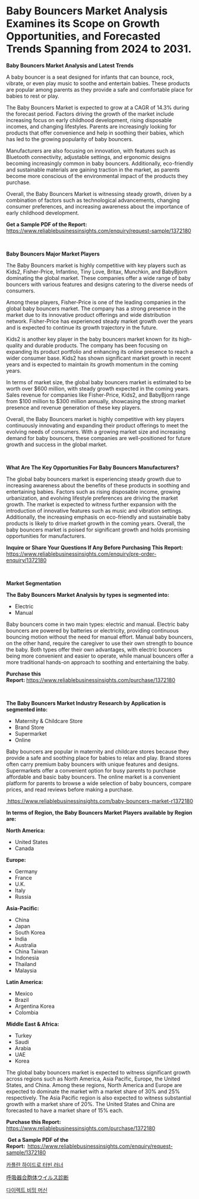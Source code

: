 <p><h1>Baby Bouncers Market Analysis Examines its Scope on Growth Opportunities, and Forecasted Trends Spanning from 2024 to 2031.</h1></p><p><strong>Baby Bouncers Market Analysis and Latest Trends</strong></p>
<p><p>A baby bouncer is a seat designed for infants that can bounce, rock, vibrate, or even play music to soothe and entertain babies. These products are popular among parents as they provide a safe and comfortable place for babies to rest or play. </p><p>The Baby Bouncers Market is expected to grow at a CAGR of 14.3% during the forecast period. Factors driving the growth of the market include increasing focus on early childhood development, rising disposable incomes, and changing lifestyles. Parents are increasingly looking for products that offer convenience and help in soothing their babies, which has led to the growing popularity of baby bouncers.</p><p>Manufacturers are also focusing on innovation, with features such as Bluetooth connectivity, adjustable settings, and ergonomic designs becoming increasingly common in baby bouncers. Additionally, eco-friendly and sustainable materials are gaining traction in the market, as parents become more conscious of the environmental impact of the products they purchase.</p><p>Overall, the Baby Bouncers Market is witnessing steady growth, driven by a combination of factors such as technological advancements, changing consumer preferences, and increasing awareness about the importance of early childhood development.</p></p>
<p><strong>Get a Sample PDF of the Report:&nbsp;</strong> <a href="https://www.reliablebusinessinsights.com/enquiry/request-sample/1372180">https://www.reliablebusinessinsights.com/enquiry/request-sample/1372180</a></p>
<p>&nbsp;</p>
<p><strong>Baby Bouncers Major Market Players</strong></p>
<p><p>The Baby Bouncers market is highly competitive with key players such as Kids2, Fisher-Price, Infantino, Tiny Love, Britax, Munchkin, and BabyBjorn dominating the global market. These companies offer a wide range of baby bouncers with various features and designs catering to the diverse needs of consumers. </p><p>Among these players, Fisher-Price is one of the leading companies in the global baby bouncers market. The company has a strong presence in the market due to its innovative product offerings and wide distribution network. Fisher-Price has experienced steady market growth over the years and is expected to continue its growth trajectory in the future.</p><p>Kids2 is another key player in the baby bouncers market known for its high-quality and durable products. The company has been focusing on expanding its product portfolio and enhancing its online presence to reach a wider consumer base. Kids2 has shown significant market growth in recent years and is expected to maintain its growth momentum in the coming years.</p><p>In terms of market size, the global baby bouncers market is estimated to be worth over $600 million, with steady growth expected in the coming years. Sales revenue for companies like Fisher-Price, Kids2, and BabyBjorn range from $100 million to $300 million annually, showcasing the strong market presence and revenue generation of these key players.</p><p>Overall, the Baby Bouncers market is highly competitive with key players continuously innovating and expanding their product offerings to meet the evolving needs of consumers. With a growing market size and increasing demand for baby bouncers, these companies are well-positioned for future growth and success in the global market.</p></p>
<p>&nbsp;</p>
<p><strong>What Are The Key Opportunities For Baby Bouncers Manufacturers?</strong></p>
<p><p>The global baby bouncers market is experiencing steady growth due to increasing awareness about the benefits of these products in soothing and entertaining babies. Factors such as rising disposable income, growing urbanization, and evolving lifestyle preferences are driving the market growth. The market is expected to witness further expansion with the introduction of innovative features such as music and vibration settings. Additionally, the increasing emphasis on eco-friendly and sustainable baby products is likely to drive market growth in the coming years. Overall, the baby bouncers market is poised for significant growth and holds promising opportunities for manufacturers.</p></p>
<p><strong>Inquire or Share Your Questions If Any Before Purchasing This Report:</strong> <a href="https://www.reliablebusinessinsights.com/enquiry/pre-order-enquiry/1372180">https://www.reliablebusinessinsights.com/enquiry/pre-order-enquiry/1372180</a></p>
<p>&nbsp;</p>
<p><strong>Market Segmentation</strong></p>
<p><strong>The Baby Bouncers Market Analysis by types is segmented into:</strong></p>
<p><ul><li>Electric</li><li>Manual</li></ul></p>
<p><p>Baby bouncers come in two main types: electric and manual. Electric baby bouncers are powered by batteries or electricity, providing continuous bouncing motion without the need for manual effort. Manual baby bouncers, on the other hand, require the caregiver to use their own strength to bounce the baby. Both types offer their own advantages, with electric bouncers being more convenient and easier to operate, while manual bouncers offer a more traditional hands-on approach to soothing and entertaining the baby.</p></p>
<p><strong>Purchase this Report:&nbsp;</strong><a href="https://www.reliablebusinessinsights.com/purchase/1372180">https://www.reliablebusinessinsights.com/purchase/1372180</a></p>
<p>&nbsp;</p>
<p><strong>The Baby Bouncers Market Industry Research by Application is segmented into:</strong></p>
<p><ul><li>Maternity & Childcare Store</li><li>Brand Store</li><li>Supermarket</li><li>Online</li></ul></p>
<p><p>Baby bouncers are popular in maternity and childcare stores because they provide a safe and soothing place for babies to relax and play. Brand stores often carry premium baby bouncers with unique features and designs. Supermarkets offer a convenient option for busy parents to purchase affordable and basic baby bouncers. The online market is a convenient platform for parents to browse a wide selection of baby bouncers, compare prices, and read reviews before making a purchase.</p></p>
<p><a href="https://www.reliablebusinessinsights.com/baby-bouncers-market-r1372180">&nbsp;https://www.reliablebusinessinsights.com/baby-bouncers-market-r1372180</a></p>
<p><strong>In terms of Region, the Baby Bouncers Market Players available by Region are:</strong></p>
<p>
    <p> <strong> North America: </strong>
        <ul>
            <li>United States</li>
            <li>Canada</li>
        </ul>
        </p> 
    <p> <strong> Europe: </strong>
        <ul>
            <li>Germany</li>
            <li>France</li>
            <li>U.K.</li>
            <li>Italy</li>
            <li>Russia</li>
        </ul>
        </p> 
    <p> <strong> Asia-Pacific: </strong>
        <ul>
            <li>China</li>
            <li>Japan</li>
            <li>South Korea</li>
            <li>India</li>
            <li>Australia</li>
            <li>China Taiwan</li>
            <li>Indonesia</li>
            <li>Thailand</li>
            <li>Malaysia</li>
        </ul>
        </p> 
    <p> <strong> Latin America: </strong>
        <ul>
            <li>Mexico</li>
            <li>Brazil</li>
            <li>Argentina Korea</li>
            <li>Colombia</li>
        </ul>
        </p> 
    <p> <strong> Middle East & Africa: </strong>
        <ul>
            <li>Turkey</li>
            <li>Saudi</li>
            <li>Arabia</li>
            <li>UAE</li>
            <li>Korea</li>
        </ul>
    </p>
    </p>
<p><p>The global baby bouncers market is expected to witness significant growth across regions such as North America, Asia Pacific, Europe, the United States, and China. Among these regions, North America and Europe are expected to dominate the market with a market share of 30% and 25% respectively. The Asia Pacific region is also expected to witness substantial growth with a market share of 20%. The United States and China are forecasted to have a market share of 15% each.</p></p>
<p><strong>Purchase this Report: </strong><a href="https://www.reliablebusinessinsights.com/purchase/1372180">https://www.reliablebusinessinsights.com/purchase/1372180</a></p>
<p>&nbsp;<strong>Get a Sample PDF of the Report:&nbsp;&nbsp;</strong><a href="https://www.reliablebusinessinsights.com/enquiry/request-sample/1372180">https://www.reliablebusinessinsights.com/enquiry/request-sample/1372180</a></p>
<p><strong></strong></p>
<p><p><a href="https://medium.com/@emmareed1901/%EC%B9%B4%ED%94%8C%EB%9E%80-%EC%88%98%EB%A0%A5-%ED%84%B0%EB%B9%88-%EB%9F%AC%EB%84%88-%EC%8B%9C%EC%9E%A5-%EA%B2%BD%EC%9F%81-%EB%B6%84%EC%84%9D-%EC%8B%9C%EC%9E%A5-%ED%8A%B8%EB%A0%8C%EB%93%9C-%EB%B0%8F-2031%EB%85%84%EA%B9%8C%EC%A7%80%EC%9D%98-%EC%98%88%EC%B8%A1-18daa200f11f">카플란 하이드로 터빈 러너</a></p><p><a href="https://medium.com/@chrispbacon162023/%E5%91%BC%E5%90%B8%E5%99%A8%E3%82%B7%E3%83%B3%E3%82%B7%E3%83%81%E3%82%A2%E3%83%AB%E3%82%A6%E3%82%A4%E3%83%AB%E3%82%B9%E8%A8%BA%E6%96%AD%E5%B8%82%E5%A0%B4%E8%AA%BF%E6%9F%BB%E3%83%AC%E3%83%9D%E3%83%BC%E3%83%88-%E3%81%9D%E3%81%AE%E6%AD%B4%E5%8F%B2%E3%81%A82024%E5%B9%B4%E3%81%8B%E3%82%892031%E5%B9%B4%E3%81%AE%E4%BA%88%E6%B8%AC-0bdafbdb73a2">呼吸器合胞体ウイルス診断</a></p><p><a href="https://medium.com/@kylevasquez266/%EC%A7%81%EC%A0%91-%EC%84%B1%EC%A7%81%EA%B8%B0-%EC%8B%9C%EC%9E%A5-%EC%A7%80%ED%91%9C-%ED%95%B4%EB%8F%85-%EC%8B%9C%EC%9E%A5-%EC%A0%90%EC%9C%A0%EC%9C%A8-%ED%8A%B8%EB%A0%8C%EB%93%9C-%EB%B0%8F-%EC%84%B1%EC%9E%A5-%ED%8C%A8%ED%84%B4-2b3b82bb17e3">다이렉트 비밍 머신</a></p></p>